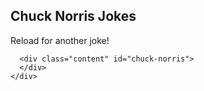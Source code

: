 <!DOCTYPE html>
<html lang="fr">

<head>
  <meta charset="UTF-8">
  <meta name="viewport" content="width=device-width, initial-scale=1, shrink-to-fit=no">

  <title>Ajax quest challenge</title>
  <link rel="icon" type="image/png" href="favicon.png" />
  <link rel="stylesheet" href="https://cdnjs.cloudflare.com/ajax/libs/normalize/8.0.1/normalize.min.css">
  <link rel='stylesheet' href='https://unpkg.com/bulma@0.7.5/css/bulma.min.css'>
  <link rel="stylesheet" href="https://use.fontawesome.com/releases/v5.5.0/css/all.css"
    integrity="sha384-B4dIYHKNBt8Bc12p+WXckhzcICo0wtJAoU8YZTY5qE0Id1GSseTk6S+L3BlXeVIU" crossorigin="anonymous">
  <style>
  </style>
</head>

<body>
  <section class="section">
    <div class="container">
      <h1 class="title">Chuck Norris Jokes</h1>
      <p>Reload for another joke!</p>

      <div class="content" id="chuck-norris">
      </div>
    </div>

  </section>

  <!-- We need to load axios first! -->
  <script src="https://cdnjs.cloudflare.com/ajax/libs/axios/0.19.0/axios.min.js" integrity="sha256-S1J4GVHHDMiirir9qsXWc8ZWw74PHHafpsHp5PXtjTs=" crossorigin="anonymous"></script>
  <script>
      function fetchCheckNorris() {
          const chuckHimself = "chucknorris";
          const chuckJokes = "jokes";
          const oneOfAll = "random";
          const chuckIsCode = `https://api.${chuckHimself}.io/${chuckJokes}/${oneOfAll}`;
          axios.get(chuckIsCode)
          .then(res => res.data)
          .then(oneWonderOfChuck => {{
              console.log("data" + oneWonderOfChuck);
              const chuckOwnsHtml = `
              <img src=${oneWonderOfChuck.icon_url} alt="Chuck felt insipired today. Lucky you!"/>
              <h5>${oneWonderOfChuck.value}</h5>
              `;
              console.log(oneWonderOfChuck.icon_url);
              document.querySelector('#chuck-norris').innerHTML = chuckOwnsHtml;
          }})
      }
      fetchCheckNorris();
  </script>
</body>

</html>
